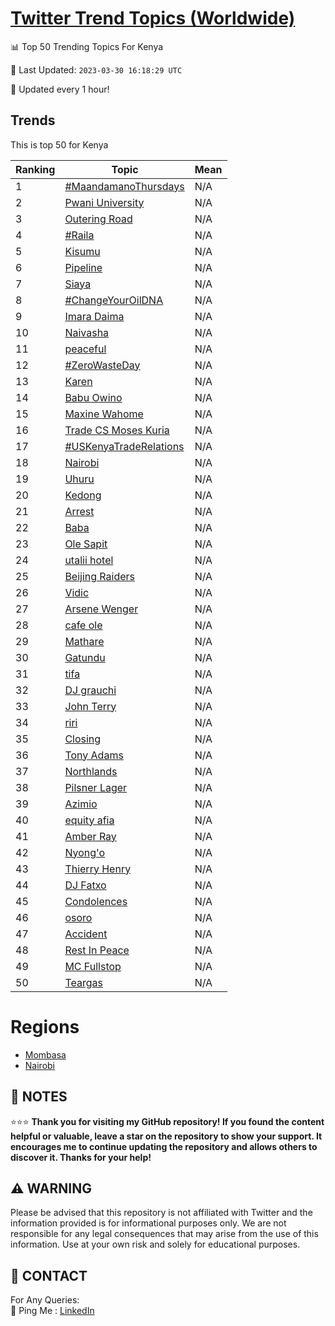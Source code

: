 [Twitter Trend Topics (Worldwide)](https://github.com/ErcinDedeoglu/Twitter-Trend-Topics)
==========


📊 Top 50 Trending Topics For Kenya

📆 Last Updated: `2023-03-30 16:18:29 UTC`

🔧 Updated every 1 hour!


## Trends

This is top 50 for Kenya

| Ranking | Topic | Mean |
| ------- | ------------ | ------------ |
| 1 | [#MaandamanoThursdays](http://twitter.com/search?q=%23MaandamanoThursdays) | N/A |
| 2 | [Pwani University](http://twitter.com/search?q=Pwani+University) | N/A |
| 3 | [Outering Road](http://twitter.com/search?q=Outering+Road) | N/A |
| 4 | [#Raila](http://twitter.com/search?q=%23Raila) | N/A |
| 5 | [Kisumu](http://twitter.com/search?q=Kisumu) | N/A |
| 6 | [Pipeline](http://twitter.com/search?q=Pipeline) | N/A |
| 7 | [Siaya](http://twitter.com/search?q=Siaya) | N/A |
| 8 | [#ChangeYourOilDNA](http://twitter.com/search?q=%23ChangeYourOilDNA) | N/A |
| 9 | [Imara Daima](http://twitter.com/search?q=Imara+Daima) | N/A |
| 10 | [Naivasha](http://twitter.com/search?q=Naivasha) | N/A |
| 11 | [peaceful](http://twitter.com/search?q=peaceful) | N/A |
| 12 | [#ZeroWasteDay](http://twitter.com/search?q=%23ZeroWasteDay) | N/A |
| 13 | [Karen](http://twitter.com/search?q=Karen) | N/A |
| 14 | [Babu Owino](http://twitter.com/search?q=Babu+Owino) | N/A |
| 15 | [Maxine Wahome](http://twitter.com/search?q=Maxine+Wahome) | N/A |
| 16 | [Trade CS Moses Kuria](http://twitter.com/search?q=Trade+CS+Moses+Kuria) | N/A |
| 17 | [#USKenyaTradeRelations](http://twitter.com/search?q=%23USKenyaTradeRelations) | N/A |
| 18 | [Nairobi](http://twitter.com/search?q=Nairobi) | N/A |
| 19 | [Uhuru](http://twitter.com/search?q=Uhuru) | N/A |
| 20 | [Kedong](http://twitter.com/search?q=Kedong) | N/A |
| 21 | [Arrest](http://twitter.com/search?q=Arrest) | N/A |
| 22 | [Baba](http://twitter.com/search?q=Baba) | N/A |
| 23 | [Ole Sapit](http://twitter.com/search?q=Ole+Sapit) | N/A |
| 24 | [utalii hotel](http://twitter.com/search?q=utalii+hotel) | N/A |
| 25 | [Beijing Raiders](http://twitter.com/search?q=Beijing+Raiders) | N/A |
| 26 | [Vidic](http://twitter.com/search?q=Vidic) | N/A |
| 27 | [Arsene Wenger](http://twitter.com/search?q=Arsene+Wenger) | N/A |
| 28 | [cafe ole](http://twitter.com/search?q=cafe+ole) | N/A |
| 29 | [Mathare](http://twitter.com/search?q=Mathare) | N/A |
| 30 | [Gatundu](http://twitter.com/search?q=Gatundu) | N/A |
| 31 | [tifa](http://twitter.com/search?q=tifa) | N/A |
| 32 | [DJ grauchi](http://twitter.com/search?q=DJ+grauchi) | N/A |
| 33 | [John Terry](http://twitter.com/search?q=John+Terry) | N/A |
| 34 | [riri](http://twitter.com/search?q=riri) | N/A |
| 35 | [Closing](http://twitter.com/search?q=Closing) | N/A |
| 36 | [Tony Adams](http://twitter.com/search?q=Tony+Adams) | N/A |
| 37 | [Northlands](http://twitter.com/search?q=Northlands) | N/A |
| 38 | [Pilsner Lager](http://twitter.com/search?q=Pilsner+Lager) | N/A |
| 39 | [Azimio](http://twitter.com/search?q=Azimio) | N/A |
| 40 | [equity afia](http://twitter.com/search?q=equity+afia) | N/A |
| 41 | [Amber Ray](http://twitter.com/search?q=Amber+Ray) | N/A |
| 42 | [Nyong'o](http://twitter.com/search?q=Nyong%27o) | N/A |
| 43 | [Thierry Henry](http://twitter.com/search?q=Thierry+Henry) | N/A |
| 44 | [DJ Fatxo](http://twitter.com/search?q=DJ+Fatxo) | N/A |
| 45 | [Condolences](http://twitter.com/search?q=Condolences) | N/A |
| 46 | [osoro](http://twitter.com/search?q=osoro) | N/A |
| 47 | [Accident](http://twitter.com/search?q=Accident) | N/A |
| 48 | [Rest In Peace](http://twitter.com/search?q=Rest+In+Peace) | N/A |
| 49 | [MC Fullstop](http://twitter.com/search?q=MC+Fullstop) | N/A |
| 50 | [Teargas](http://twitter.com/search?q=Teargas) | N/A |



# Regions

* [Mombasa](</Kenya/Mombasa.md>)
* [Nairobi](</Kenya/Nairobi.md>)



## 📝 NOTES

⭐⭐⭐ **Thank you for visiting my GitHub repository! If you found the content helpful or valuable, leave a star on the repository to show your support. It encourages me to continue updating the repository and allows others to discover it. Thanks for your help!**


## ⚠️ WARNING

Please be advised that this repository is not affiliated with Twitter and the information provided is for informational purposes only. We are not responsible for any legal consequences that may arise from the use of this information. Use at your own risk and solely for educational purposes.


## 📨 CONTACT

 For Any Queries:  
            🏓 Ping Me : [LinkedIn](https://www.linkedin.com/in/ercindedeoglu/)

